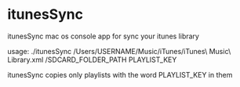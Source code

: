 # itunesSync

itunesSync mac os console app for sync your itunes library

usage: ./itunesSync  /Users/USERNAME/Music/iTunes/iTunes\\ Music\\ Library.xml  /SDCARD_FOLDER_PATH PLAYLIST_KEY 

itunesSync copies only playlists with the word PLAYLIST_KEY in them 

